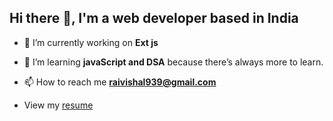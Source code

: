 ##  Hi there 👋, I'm a web developer based in India

- 🔭 I’m currently working on **Ext js**

- 🌱 I’m learning **javaScript and DSA** because there’s always more to learn.

- 📫 How to reach me **raivishal939@gmail.com**
- View my [resume](https://vishal101022.github.io/resume-ui/)
